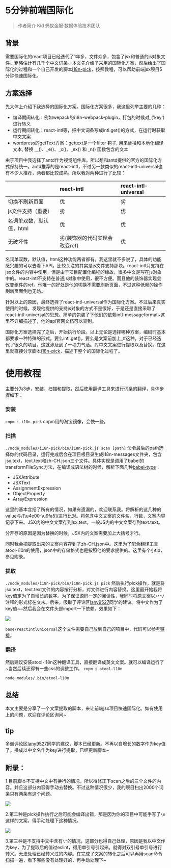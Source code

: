 # 5分钟前端国际化

> 作者简介 Kid 蚂蚁金服·数据体验技术团队

## 背景
需要国际化的react项目已经迭代了1年多，文件众多，包含了jsx和普通的js对象文件。粗略估计有几千个中文词条。本文先介绍了采用的国际化方案，然后给出了国际化的过程和一个自己开发的脚本[i18n-pick](https://github.com/ProtoTeam/i18n-pick)，按照教程，可以帮助前端jsx项目5分钟快速国际化。

## 方案选择
先大体上介绍下我选择的国际化方案。国际化方案很多，我这里列举主要的几种：

* 编译期间转化：例如wepack的i18n-webpack-plugin，打包的时候对_('key')进行转义
* 运行期间转化：react-intl等，把中文词条写成intl.get()的方式，在运行时获取中文文案
* wordpress的getText方案：gettext是一个filter 钩子, 用来替换和本地化翻译文本, 替换 __()、_e()、_x()、_ex() 和 _n() 函数包含的文本

由于项目中我选择了antd作为视觉组件库。所以想和antd提供的官方的国际化方式保持统一。antd推荐的是react-intl，不过另一款类似的react-intl-universal也有不少人推荐，两者都比较成熟。所以我对两种进行了比较：

|  | react-intl | react-intl-universal |
| :--- | :--- | :--- |
| 切换不刷新页面 | 优 | 劣 |
| js文件支持（重要） | 劣 | 优 |
| 名词单双数，默认值，html | 优 | 优 |
| 无破坏性 | 劣(装饰器的代码实现会改变ref) | 优 |

名词单双数，默认值，html这种功能两者都有。我这里就不多说了，具体的功能感兴趣的可以去看下API。比较关注的其实是js文件支持那块。react-intl只支持在jsx文件的内容中使用，但是由于项目配置化编程的缘故，很多中文是写在js对象中的。react-intl不支持在普通js对象中使用，很不方便。而且他的装饰器实现会改变组件的ref。他唯一的好处是他的切换不需要刷新页面，不过这种低频的操作刷新页面倒也无妨。

针对以上的原因，最终选择了react-intl-universal作为国际化方案。不过后来真实使用的时候，发现他提供的支持js对象的方式不是很好，于是还是直接采取了react-intl-universal的思想。简单的包装了下他们的依赖intl-messageformat~这里不详细描述了，他的api官网文档可以查到。

国际化方案选择完了之后，开始执行阶段。以上无论是选择哪种方案，编码时基本都要求一种特殊的形式。要么intl.get()，要么是文案前加上_#这种。对于已经迭代了很久的项目，这就涉及到了一项力气活。对中文文案进行提取以及替换。在这里就直接分享脚本[i18n-pick](https://github.com/ProtoTeam/i18n-pick)，描述下整个的国际化过程了。

# 使用教程
主要分为3步，安装，扫描和提取，然后使用翻译工具来进行词条的翻译，具体步骤如下：
### 安装
`cnpm i i18n-pick`
cnpm用的淘宝镜像，会快一些。
### 扫描
`./node_modules/i18n-pick/bin/i18n-pick.js scan [path]`
命令最后的path选择你的代码目录，运行完成后会在项目根目录生成i18n-messages文件夹，包含jsx.text，text.text和zh-CH.json三个文件。具体实现是调用了babel的transformFileSync方法，在编译成语法树的时候，解析下面几种[babel-type](https://babeljs.io/docs/core-packages/babel-types/)：

 - JSXAttribute
 - JSXText
 - AssignmentExpression
 - ObjectProperty
 - ArrayExpression

这里的基本含括了所有的情况，如果有遗漏的，欢迎联系我。将解析的这几种的value与/[\u4e00-\u9fa5]/进行比对。将包含中文文案的文件名，行数，文案内容记录下来。JSX内的中文文案存到jsx.text，一般JS内的中文文案存到text.text。

分开存的原因是因为替换的时候，JSX内的文案需要加上大括号才行。

同时我会把提取出来的文案内容存到了zh-CH.json中。这里为了配合翻译工具atool-i10n的使用，json中的存储格式也是按照他的要求提供的。这里有个小tip，参见附录。

### 提取
`./node_modules/i18n-pick/bin/i18n-pick.js pick`
然后执行pick操作，就是将jsx.text，text.text文件的内容按行分析，对文件进行内容替换。这里最开始我将key值定为了自增长的数字。为了保证源码一定的阅读性，我同时将原文案以`/**/`注释的形式标在文末。后来，吸取了评论区[lany9527](https://github.com/lany9527)同学的建议。将中文作为了key值~~然后我会在文件头部import一下依赖。效果如下：

![](https://user-gold-cdn.xitu.io/2017/10/27/a442a5311f83be336a88c02b4d1dabc4)

`base/reactIntlUnicersal`这个文件需要自己放到自己的项目中，代码可以参考[链接](https://github.com/ProtoTeam/i18n-pick/blob/master/base/reactIntlUniversal.jsx)。

### 翻译
然后建议安装atool-l18n这种翻译工具，直接翻译成英文文案。就可以编译运行了~当然后续还得有一些css的调整工作。
`cnpm i atool-l10n`

`node_modules/.bin/atool-l10n`

## 总结
本文主要是分享了一个文案提取的脚本，来让前端jsx项目快速国际化。如有使用上的问题，欢迎在评论区询问~

## tip
多谢评论区[lany9527](https://github.com/lany9527)同学的建议，脚本已经更新。不再以自增长的数字作为key值了。换成以中文名作为key进行提取，已经更新脚本~

## 附录：
1.目前脚本不支持中文中有换行的情况，所以得修正下scan之后的三个文件的内容。并且这部分内容得手动去替换。不过这种情况很少，我的项目扫出2000个词条只有两条有这个问题。

![](https://user-gold-cdn.xitu.io/2017/10/27/24840bc4e334fc9fdfa28159d1afa67b)

2.第二种是pick操作执行之后可能会编译出错，那是因为你的项目中可能手写了`\n`这样的文案，得手动处理下这种情况。

![](https://user-gold-cdn.xitu.io/2017/10/27/3ea6528f127425b8f205dc8fa5add73a)

3.第三种是不支持中文中含有`\"`的情况，这部分也得自己处理，原因是我以中文作为key，为了提取后的值过eslint，得用单引号引起来。就得对双引号单引号进行转义。无法处理已经转义过的内容。在完成了文案的转化之后可以再用scan命令扫描一遍，看下哪些没有处理好的，再手动处理下~
